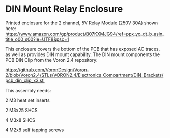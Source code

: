 # DIN Mount Relay Enclosure

Printed enclosure for the 2 channel, 5V Relay Module (250V 30A) shown here:
https://www.amazon.com/gp/product/B07KXMJG94/ref=ppx_yo_dt_b_asin_title_o00_s00?ie=UTF8&psc=1



This enclosure covers the bottom of the PCB that has exposed AC traces, as well as provides DIN mount capability. The DIN mount components the PCB DIN Clip from the Voron 2.4 repository:

https://github.com/VoronDesign/Voron-2/blob/Voron2.4/STLs/VORON2.4/Electronics_Compartment/DIN_Brackets/pcb_din_clip_x3.stl



This assembly needs:

2 M3 heat set inserts

2 M3x25 SHCS

4 M3x8 SHCS

4 M2x8 self tapping screws